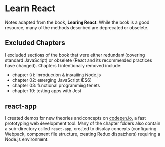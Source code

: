 # Learn React
Notes adapted from the book, __Learing React__. While the book is a good resource, many of the methods described are deprecated or obselete. 

## Excluded Chapters
I excluded sections of the book that were either redundant (covering standard JavaScript) or obselete (React and its recommended practices have changed). Chapters I intentionally removed include: 
- chapter 01: introduction & installing Node.js
- chapter 02: emerging JavaScript (ES6)
- chapter 03: functional programming tenets
- chapter 10: testing apps with Jest  

## react-app
I created demos for new theories and concepts on [codepen.io](https://codepen.io), a fast prototyping web development tool. Many of the chapter folders also contain a sub-directory called `react-app`, created to display concepts (configuring Webpack, component file structure, creating Redux dispatchers) requiring a Node.js environment.